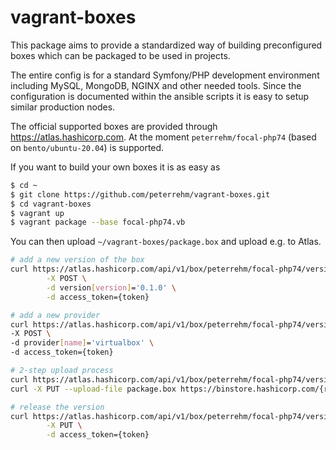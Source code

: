 # vagrant-boxes

This package aims to provide a standardized way of building preconfigured boxes which
can be packaged to be used in projects.

The entire config is for a standard Symfony/PHP development environment including MySQL,
MongoDB, NGINX and other needed tools. Since the configuration is documented within the
ansible scripts it is easy to setup similar production nodes. 

The official supported boxes are provided through https://atlas.hashicorp.com. At the 
moment `peterrehm/focal-php74` (based on `bento/ubuntu-20.04`) is supported.

If you want to build your own boxes it is as easy as

````sh
$ cd ~
$ git clone https://github.com/peterrehm/vagrant-boxes.git
$ cd vagrant-boxes
$ vagrant up
$ vagrant package --base focal-php74.vb
````

You can then upload `~/vagrant-boxes/package.box` and upload e.g. to Atlas.

````sh
# add a new version of the box
curl https://atlas.hashicorp.com/api/v1/box/peterrehm/focal-php74/versions \
        -X POST \
        -d version[version]='0.1.0' \
        -d access_token={token}

# add a new provider
curl https://atlas.hashicorp.com/api/v1/box/peterrehm/focal-php74/version/0.1.0/providers \
-X POST \
-d provider[name]='virtualbox' \
-d access_token={token}

# 2-step upload process
curl https://atlas.hashicorp.com/api/v1/box/peterrehm/focal-php74/version/0.1.0/provider/virtualbox/upload?access_token={token}
curl -X PUT --upload-file package.box https://binstore.hashicorp.com/{response token of previous command}

# release the version
curl https://atlas.hashicorp.com/api/v1/box/peterrehm/focal-php74/version/0.1.0/release \
        -X PUT \
        -d access_token={token}
````

